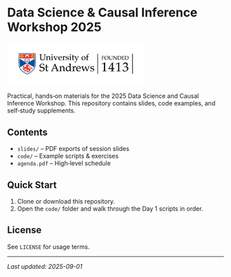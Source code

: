 # Data Science & Causal Inference Workshop 2025

<img src="pics/01-foundation-black-text.png" alt="Workshop Logo" width="320" />

Practical, hands‑on materials for the 2025 Data Science and Causal Inference Workshop. This repository contains slides, code examples, and self‑study supplements.

## Contents
- `slides/` – PDF exports of session slides
- `code/` – Example scripts & exercises 
- `agenda.pdf` – High‑level schedule

## Quick Start
1. Clone or download this repository.
2. Open the `code/` folder and walk through the Day 1 scripts in order.

## License
See `LICENSE` for usage terms.

---
*Last updated: 2025-09-01*
